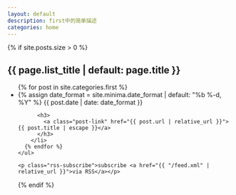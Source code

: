 ```yaml
---
layout: default
description: first中的简单描述
categories: home
---
```


<div class="home">

  {% if site.posts.size > 0 %}
  <h2 class="post-list-heading">{{ page.list_title | default: page.title }}</h2>
    <ul class="post-list">
      {% for post in site.categories.first %}
        <li>
          {% assign date_format = site.minima.date_format | default: "%b %-d, %Y" %}
          <span class="post-meta">{{ post.date | date: date_format }}</span>

          <h3>
            <a class="post-link" href="{{ post.url | relative_url }}">{{ post.title | escape }}</a>
          </h3>
        </li>
      {% endfor %}
    </ul>

    <p class="rss-subscribe">subscribe <a href="{{ "/feed.xml" | relative_url }}">via RSS</a></p>
  {% endif %}

</div>